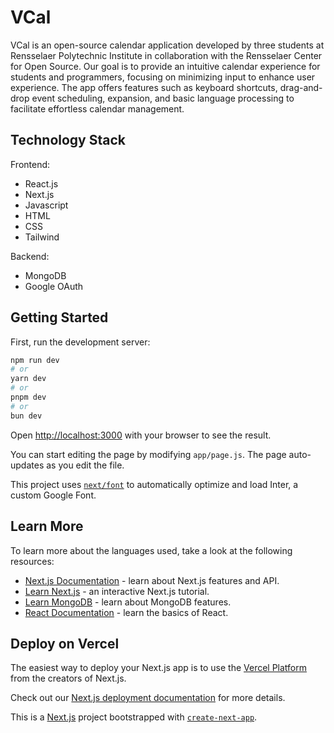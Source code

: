# VCal

VCal is an open-source calendar application developed by three students at Rensselaer Polytechnic Institute in collaboration with the Rensselaer Center for Open Source. Our goal is to provide an intuitive calendar experience for students and programmers, focusing on minimizing input to enhance user experience. The app offers features such as keyboard shortcuts, drag-and-drop event scheduling, expansion, and basic language processing to facilitate effortless calendar management.

## Technology Stack

Frontend:
- React.js
- Next.js
- Javascript
- HTML
- CSS 
- Tailwind

Backend:
- MongoDB
- Google OAuth

## Getting Started

First, run the development server:

```bash
npm run dev
# or
yarn dev
# or
pnpm dev
# or
bun dev
```

Open [http://localhost:3000](http://localhost:3000) with your browser to see the result.

You can start editing the page by modifying `app/page.js`. The page auto-updates as you edit the file.

This project uses [`next/font`](https://nextjs.org/docs/basic-features/font-optimization) to automatically optimize and load Inter, a custom Google Font.

## Learn More

To learn more about the languages used, take a look at the following resources:

- [Next.js Documentation](https://nextjs.org/docs) - learn about Next.js features and API.
- [Learn Next.js](https://nextjs.org/learn) - an interactive Next.js tutorial.
- [Learn MongoDB](https://www.mongodb.com/basics) - learn about MongoDB features.
- [React Documentation](https://react.dev/learn) - learn the basics of React.

## Deploy on Vercel

The easiest way to deploy your Next.js app is to use the [Vercel Platform](https://vercel.com/new?utm_medium=default-template&filter=next.js&utm_source=create-next-app&utm_campaign=create-next-app-readme) from the creators of Next.js.

Check out our [Next.js deployment documentation](https://nextjs.org/docs/deployment) for more details.

This is a [Next.js](https://nextjs.org/) project bootstrapped with [`create-next-app`](https://github.com/vercel/next.js/tree/canary/packages/create-next-app).
